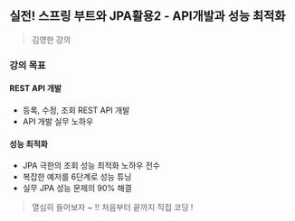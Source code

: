## 실전! 스프링 부트와 JPA활용2 - API개발과 성능 최적화
>김영한 강의
### 강의 목표 
#### REST API 개발
- 등록, 수정, 조회 REST API 개발
- API 개발 실무 노하우
#### 성능 최적화
- JPA 극한의 조회 성능 최적화 노하우 전수
- 복잡한 예저를 6단계로 성능 튜닝
- 실무 JPA 성능 문제의 90% 해결

>열심히 들어보자 ~ !!
> 처음부터 끝까지 직접 코딩 !

